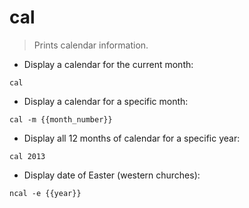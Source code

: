 # cal

> Prints calendar information.

- Display a calendar for the current month:

`cal`

- Display a calendar for a specific month:

`cal -m {{month_number}}`

- Display all 12 months of calendar for a specific year:

`cal 2013`

- Display date of Easter (western churches):

`ncal -e {{year}}`
